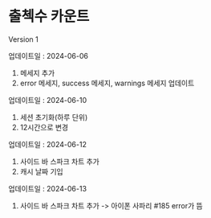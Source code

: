 # 출첵수 카운트
Version 1

업데이트일 : 2024-06-06
1. 메세지 추가
2. error 메세지, success 메세지, warnings 메세지 업데이트

업데이트일 : 2024-06-10
1. 세션 초기화(하루 단위)
2. 12시간으로 변경

업데이트일 : 2024-06-12
1. 사이드 바 스파크 차트 추가
2. 캐시 날짜 기입

업데이트일 : 2024-06-13
1. 사이드 바 스파크 차트 추가 -> 아이폰 사파리 #185 error가 뜸
